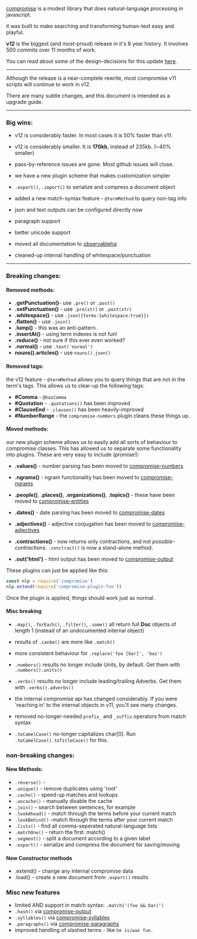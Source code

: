 [compromise](https://github.com/spencermountain/compromise) is a modest library that does natural-language processing in javascript.

it was built to make searching and transforming human-text easy and playful.

**v12** is the biggest (and most-proud) release in it's 8 year history. It involves 500 commits over 11 months of work.

You can read about some of the design-decisions for this update [here](https://medium.com/@spencermountain/compromise-in-2019-e7d0ca703320).

---

Although the release is a near-complete rewrite, most compromise v11 scripts will continue to work in v12.

There are many subtle changes, and this document is intended as a upgrade guide.

---

### Big wins:

- v12 is considerably faster. In most cases it is 50% faster than v11.

- v12 is considerably smaller. It is **170kb**, instead of 235kb. (~40% smaller)

- pass-by-reference issues are gone. Most github issues will close.

- we have a new plugin scheme that makes customization simpler

- `.export()`, `.import()` to serialize and compress a document object

- added a new match-syntax feature - `@termMethod` to query non-tag info

- json and text outputs can be configured directly now

- paragraph support

- better unicode support

- moved all documentation to [observablehq](https://observablehq.com/collection/@spencermountain/nlp-compromise)

- cleaned-up internal handling of whitespace/punctuation

---

### Breaking changes:

#### Removed methods:

- **.getPunctuation()**- use `.pre()` or `.post()`
- **.setPunctuation()** - use `.pre(str)` or `.post(str)`
- **.whitespace()** - use `.json({terms:{whitespace:true}})`
- **.flatten()** - use `.join()`
- **.lump()** - this was an anti-pattern.
- **.insertAt()** - using term indexes is not fun!
- **.reduce()** - not sure if this ever even worked?
- **.normal()** - use `.text('normal')`
- **nouns().articles()** - use `nouns().json()`

#### Removed tags:

the v12 feature - `@termMethod` allows you to query things that are not in the term's tags. This allows us to clear-up the following tags:

- **#Comma** - `@hasComma`
- **#Quotation** - `.quotations()` has been improved
- **#ClauseEnd** - `.clauses()` has been heavily-improved
- **#NumberRange** - the `compromise-numbers` plugin cleans these things up.

#### Moved methods:

our new plugin scheme allows us to easily add all sorts of behaviour to compromise classes. This has allowed us to separate some functionality into plugins. These are very easy to include (promise!):

- **.values()** - number parsing has been moved to [compromise-numbers](https://github.com/spencermountain/compromise/tree/master/plugins/numbers)

- **.ngrams()** - ngram functionality has been moved to [compromise-ngrams](https://github.com/spencermountain/compromise/tree/master/plugins/ngrams)

- **.people()**, **.places()**, **.organizations()**, **.topics()** - these have been moved to [compromise-entities](https://github.com/spencermountain/compromise/tree/master/plugins/entities)

- **.dates()** - date parsing has been moved to [compromise-dates](https://github.com/spencermountain/compromise/tree/master/plugins/dates)

- **.adjectives()** - adjective conjugation has been moved to [compromise-adjectives](https://github.com/spencermountain/compromise/tree/master/plugins/adjectives)

- **.contractions()** - now returns only contractions, and not _possible-contractions_. `.conctract()` is now a stand-alone method.

- **.out('html')** - html output has been moved to [compromise-output](https://github.com/spencermountain/compromise/tree/master/plugins/output)

These plugins can just be applied like this:

```js
const nlp = require('compromise')
nlp.extend(require('compromise-plugin-foo'))
```

Once the plugin is applied, things should work just as normal.

#### Misc breaking

- `.map()`, `.forEach()`, `.filter()`, `.some()` all return full **Doc** objects of length 1 (instead of an undocumented internal object)

- results of `.canbe()` are more like `.match()`

- more consistent behaviour for `.replace('foo [bar]', 'baz')`

- `.numbers()` results no longer include Units, by default. Get them with `.numbers().units()`
  
- `.verbs()` results no longer include leading/trailing Adverbs. Get them with `.verbs().adverbs()`

- the internal compromise api has changed considerably. If you were 'reaching in' to the internal objects in v11, you'll see many changes.

- removed no-longer-needed `prefix_` and `_suffix` operators from match syntax

- `.toCamelCase()` no-longer capitalizes char[0]. Run `.toCamelCase().toTitleCase()` for this.


### non-breaking changes:

#### New Methods:

- `.reverse()` -
- `.unique()` - remove duplicates using 'root'
  <!-- - `.wordcount()` -  -->
- `.cache()` - speed-up matches and lookups
- `.uncache()` - manually disable the cache
- `.join()` - search between sentences, for example
- `.lookAhead()` - match through the terms before your current match
- `.lookBehind()` -match through the terms after your current match
- `.lists()` - find all comma-seperated natural-language lists
- `.matchOne()` - return the first .match()
- `.segment()` - split a document according to a given label
- `.export()` - serialize and compress the document for saving/moving

#### New Constructor methods

- .extend() - change any internal compromise data
- .load() - create a new document from `.export()` results

### Misc new features

- limited AND support in match syntax: `.match('(foo && bar)')`
- `.hash()` via [compromise-output](https://github.com/spencermountain/compromise/tree/master/plugins/output)
- `.syllables()` via [compromise-syllables](https://github.com/spencermountain/compromise/tree/master/plugins/syllables)
- `.paragraphs()` via [compromise-paragraphs](https://github.com/spencermountain/compromise/tree/master/plugins/paragraphs)
- improved handling of slashed terms - like `he is/was fun.`

